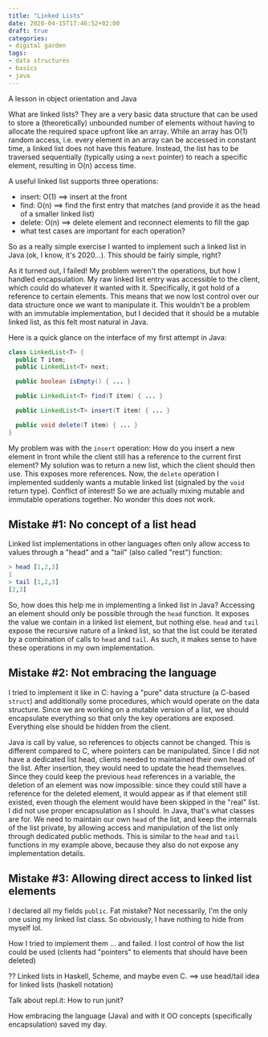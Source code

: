 ```yaml
---
title: "Linked Lists"
date: 2020-04-15T17:46:52+02:00
draft: true
categories:
- digital garden
tags:
- data structures
- basics
- java
---
```


A lesson in object orientation and Java

What are linked lists? They are a very basic data structure that can be used to store a (theoretically) unbounded number of elements without having to allocate the required space upfront like an array. While an array has O(1) random access, i.e. every element in an array can be accessed in constant time, a linked list does not have this feature. Instead, the list has to be traversed sequentially (typically using a `next` pointer) to reach a specific element, resulting in O(n) access time.

A useful linked list supports three operations:

- insert: O(1) ==> insert at the front
- find: O(n) ==> find the first entry that matches (and provide it as the head of a smaller linked list)
- delete: O(n) ==> delete element and reconnect elements to fill the gap
- what test cases are important for each operation?

So as a really simple exercise I wanted to implement such a linked list in Java (ok, I know, it's 2020...). This should be fairly simple, right?

As it turned out, I failed! My problem weren't the operations, but how I handled encapsulation. My raw linked list entry was accessible to the client, which could do whatever it wanted with it. Specifically, it got hold of a reference to certain elements. This means that we now lost control over our data structure once we want to manipulate it. This wouldn't be a problem with an immutable implementation, but I decided that it should be a mutable linked list, as this felt most natural in Java.

Here is a quick glance on the interface of my first attempt in Java:

```java
class LinkedList<T> {
  public T item;
  public LinkedList<T> next;

  public boolean isEmpty() { ... }

  public LinkedList<T> find(T item) { ... }

  public LinkedList<T> insert(T item) { ... }

  public void delete(T item) { ... }
}
```

My problem was with the `insert` operation: How do you insert a new element in front while the client still has a reference to the current first element? My solution was to return a new list, which the client should then use. This exposes more references. Now, the `delete` operation I implemented suddenly wants a mutable linked list (signaled by the `void` return type). Conflict of interest! So we are actually mixing mutable and immutable operations together. No wonder this does not work.

## Mistake #1: No concept of a list head

Linked list implementations in other languages often only allow access to values through a "head" and a "tail" (also called "rest") function:

```haskell
> head [1,2,3]
1
> tail [1,2,3]
[2,3]
```

So, how does this help me in implementing a linked list in Java? Accessing an element should only be possible through the `head` function. It exposes the value we contain in a linked list element, but nothing else. `head` and `tail` expose the recursive nature of a linked list, so that the list could be iterated by a combination of calls to `head` and `tail`. As such, it makes sense to have these operations in my own implementation.

## Mistake #2: Not embracing the language

I tried to implement it like in C: having a "pure" data structure (a C-based `struct`) and additionally some procedures, which would operate on the data structure. Since we are working on a mutable version of a list, we should encapsulate everything so that only the key operations are exposed. Everything else should be hidden from the client.

Java is call by value, so references to objects cannot be changed. This is different compared to C, where pointers can be manipulated. Since I did not have a dedicated list head, clients needed to maintained their own head of the list. After insertion, they would need to update the head themselves.
Since they could keep the previous `head` references in a variable, the deletion of an element was now impossible: since they could still have a reference for the deleted element, it would appear as if that element still existed, even though the element would have been skipped in the "real" list.
I did not use proper encapsulation as I should. In Java, that's what classes are for. We need to maintain our own `head` of the list, and keep the internals of the list private, by allowing access and manipulation of the list only through dedicated public methods. This is similar to the `head` and `tail` functions in my example above, because they also do not expose any implementation details.

## Mistake #3: Allowing direct access to linked list elements

I declared all my fields `public`. Fat mistake? Not necessarily, I'm the only one using my linked list class. So obviously, I have nothing to hide from myself lol.

How I tried to implement them ... and failed. I lost control of how the list could be used (clients had "pointers" to elements that should have been deleted)

?? Linked lists in Haskell, Scheme, and maybe even C.
==> use head/tail idea for linked lists (haskell notation)



Talk about repl.it: How to run junit?





How embracing the language (Java) and with it OO concepts (specifically encapsulation) saved my day.
